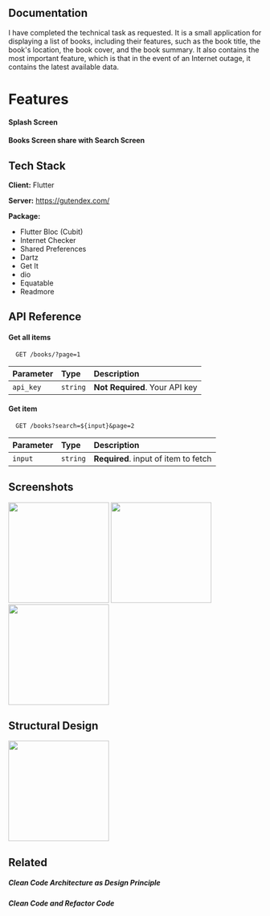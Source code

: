 ## Documentation


I have completed the technical task as requested. It is a small application for displaying a list of books, including their features, such as the book title, the book's location, the book cover, and the book summary.
It also contains the most important feature, which is that in the event of an Internet outage, it contains the latest available data.


# Features



#### Splash Screen
#### Books Screen share with Search Screen

## Tech Stack

**Client:** Flutter

**Server:** https://gutendex.com/

**Package:** 
  - Flutter Bloc (Cubit)
  -  Internet Checker
  -  Shared Preferences
  -  Dartz
  -  Get It
  -  dio
  -  Equatable
  -  Readmore


## API Reference

#### Get all items

```http
  GET /books/?page=1
```

| Parameter | Type     | Description                |
| :-------- | :------- | :------------------------- |
| `api_key` | `string` | **Not Required**. Your API key |

#### Get item

```http
  GET /books?search=${input}&page=2
```

| Parameter | Type     | Description                       |
| :-------- | :------- | :-------------------------------- |
| `input`      | `string` | **Required**. input of item to fetch |



## Screenshots


<div>  
<img src="https://github.com/user-attachments/assets/b4f6d0cf-a883-4cb1-ba81-9794b5ff6bfd" width = 200 , hight = 200> 
<img src="https://github.com/user-attachments/assets/eb2f6f86-5191-4c34-a267-e19edf66fd9e" width = 200 , hight = 200> 
<img src="https://github.com/user-attachments/assets/0b506325-3af9-46e3-92fb-8a7f60b69f92" width = 200 , hight = 200>   
</div>


## Structural Design

<div> 
<img src="https://github.com/user-attachments/assets/1860f532-2910-404f-88bc-dfe35c4f5cf0" width = 200 , hight = 200> 
</div>


## Related

##### Clean Code Architecture as Design Principle
##### Clean Code and Refactor Code 


